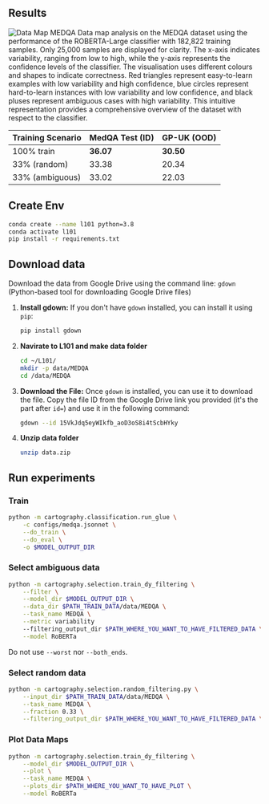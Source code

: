 ## Results

![Data Map MEDQA](results/MEDQA_RoBERTa.jpg "Data map analysis on the MEDQA dataset using the performance of the ROBERTA-Large classifier with 182,822 training samples. Only 25,000 samples are displayed for clarity. The x-axis indicates variability, ranging from low to high, while the y-axis represents the confidence levels of the classifier. The visualisation uses different colours and shapes to indicate correctness. Red triangles represent easy-to-learn examples with low variability and high confidence, blue circles represent hard-to-learn instances with low variability and low confidence, and black pluses represent ambiguous cases with high variability. This intuitive representation provides a comprehensive overview of the dataset with respect to the classifier.")
Data map analysis on the MEDQA dataset using the performance of the ROBERTA-Large classifier with 182,822 training samples. Only 25,000 samples are displayed for clarity. The x-axis indicates variability, ranging from low to high, while the y-axis represents the confidence levels of the classifier. The visualisation uses different colours and shapes to indicate correctness. Red triangles represent easy-to-learn examples with low variability and high confidence, blue circles represent hard-to-learn instances with low variability and low confidence, and black pluses represent ambiguous cases with high variability. This intuitive representation provides a comprehensive overview of the dataset with respect to the classifier.

| Training Scenario | MedQA Test (ID) | GP-UK (OOD) |
| ------------------ | --------------- | ----------- |
| 100% train         | **36.07**        | **30.50**    |
| 33% (random)       | 33.38           | 20.34       |
| 33% (ambiguous)    | 33.02           | 22.03       |



## Create Env
   ```bash
   conda create --name l101 python=3.8
   conda activate l101
   pip install -r requirements.txt 
   ```
## Download data


Download the data from Google Drive using the command line: `gdown` (Python-based tool for downloading Google Drive files)

1. **Install gdown:**
   If you don't have `gdown` installed, you can install it using `pip`:

   ```bash
   pip install gdown
   ```

2. **Navirate to L101 and make data folder**
   ```bash
   cd ~/L101/
   mkdir -p data/MEDQA
   cd /data/MEDQA
   ```
3. **Download the File:**
   Once `gdown` is installed, you can use it to download the file. Copy the file ID from the Google Drive link you provided (it's the part after `id=`) and use it in the following command:

   ```bash
   gdown --id 15VkJdq5eyWIkfb_aoD3oS8i4tScbHYky
   ```
4. **Unzip data folder**
   ```bash
   unzip data.zip
   ```
## Run experiments
### Train

```bash
python -m cartography.classification.run_glue \
    -c configs/medqa.jsonnet \
    --do_train \
    --do_eval \
    -o $MODEL_OUTPUT_DIR
```

### Select ambiguous data

```bash
python -m cartography.selection.train_dy_filtering \
    --filter \
    --model_dir $MODEL_OUTPUT_DIR \
    --data_dir $PATH_TRAIN_DATA/data/MEDQA \
    --task_name MEDQA \
    --metric variability
    --filtering_output_dir $PATH_WHERE_YOU_WANT_TO_HAVE_FILTERED_DATA \
    --model RoBERTa
```
Do not use  `--worst` nor  `--both_ends`.

### Select random data

```bash
python -m cartography.selection.random_filtering.py \
    --input_dir $PATH_TRAIN_DATA/data/MEDQA \
    --task_name MEDQA \
    --fraction 0.33 \
    --filtering_output_dir $PATH_WHERE_YOU_WANT_TO_HAVE_FILTERED_DATA \

```

### Plot Data Maps

```bash
python -m cartography.selection.train_dy_filtering \
    --model_dir $MODEL_OUTPUT_DIR \
    --plot \
    --task_name MEDQA \
    --plots_dir $PATH_WHERE_YOU_WANT_TO_HAVE_PLOT \
    --model RoBERTa
```

